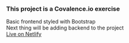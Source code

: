 
### This project is a Covalence.io exercise 


Basic frontend styled with Bootstrap<br />
Next thing will be adding backend to the project<br />
[Live on Netlify](https://amazing-newton-39d6ec.netlify.com)
